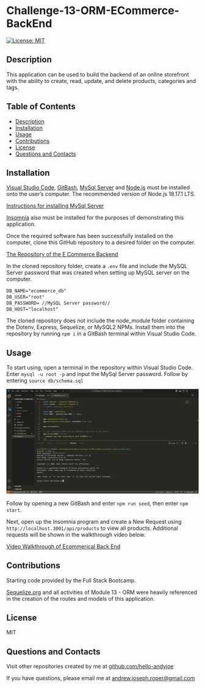 # Challenge-13-ORM-ECommerce-BackEnd

[![License: MIT](https://img.shields.io/badge/License-MIT-yellow.svg)](https://opensource.org/licenses/MIT)


## Description

This application can be used to build the backend of an onllne storefront with the ability to create, read, update, and delete products, categories and tags.


## Table of Contents
* [Description](#description)
* [Installation](#installation)
* [Usage](#usage)
* [Contributions](#contributions)
* [License](#license)
* [Questions and Contacts](#questions-and-contacts)


## Installation

[Visual Studio Code](https://code.visualstudio.com/), [GitBash](https://git-scm.com/downloads), [MySql Server](https://dev.mysql.com/downloads/mysql/) and [Node.js](https://nodejs.org/en) must be installed onto the user’s computer. The recommended version of Node.js 18.17.1 LTS.

[Instructions for installing MySql Server](https://coding-boot-camp.github.io/full-stack/mysql/mysql-installation-guide)

[Insomnia](https://insomnia.rest/download) also must be installed for the purposes of demonstrating this application. 

Once the required software has been successfully installed on the computer, clone this GitHub repository to a desired folder on the computer.

[The Repository of the E Commerce Backend](https://github.com/Hello-AndyJoe/Challenge-13-ORM-ECommerce-BackEnd)

In the cloned repository folder, create a `.env` file and include the MySQL Server password that was created when setting up MySQL server on the computer. 

```
DB_NAME="ecommerce_db"
DB_USER="root"
DB_PASSWORD= //MySQL Server password//
DB_HOST="localhost"
```

The cloned repository does not include the node_module folder containing the Dotenv, Express, Sequelize, or MySQL2 NPMs. Install them into the repository by running `npm i` in a GitBash terminal within Visual Studio Code. 


## Usage

To start using, open a terminal in the repository within Visual Studio Code. Enter `mysql -u root -p` and input the MySql Server password. Follow by entering `source db/schema.sql` 

![Running source db/schema.sql in Visual Studio Code terminal](./assets/challenge-13-source-schema.png)

Follow by opening a new GitBash and enter `npm run seed`, then enter `npm start`.

Next, open up the Insomnia program and create a New Request using `http://localhost.3001/api/products` to view all products. Additional requests will be shown in the walkthrough video below.

[Video Walkthrough of Ecommerical Back End](https://drive.google.com/file/d/1VH4dOrTxOJBnw5fmjmIdZ2V09koc0YFj/view?usp=sharing)


## Contributions

Starting code provided by the Full Stack Bootcamp.

[Sequelize.org](https://sequelize.org/v5/) and all activities of Module 13 - ORM were heavily referenced in the creation of the routes and models of this application.


## License

MIT


## Questions and Contacts
Visit other repositories created by me at [github.com/hello-andyjoe](https://github.com/hello-andyjoe)

If you have questions, please email me at [andrew.joseph.roper@gmail.com](mailto:andrew.joseph.roper@gmail.com)
